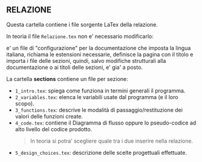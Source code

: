 ## RELAZIONE

Questa cartella contiene i file sorgente LaTex della relazione.

In teoria il file ```Relazione.tex``` non e' necessario modificarlo:

e' un file di "configurazione" per la documentazione che imposta
la lingua italiana, richiama le estensioni necessarie, definisce la pagina con il titolo e importa i file delle sezioni,
quindi, salvo modifiche strutturali alla documentazione o ai titoli delle sezioni, e' gia' a posto.

La cartella **sections** contiene un file per sezione:
* ```1_intro.tex```: spiega come funziona in termini generali il programma.
* ```2_variables.tex```: elenca le variabili usate dal programma (e il loro scopo).
* ```3_functions.tex```: descrive le modalità di passaggio/restituzione dei valori delle funzioni create.
* ```4_code.tex```: contiene il Diagramma di flusso oppure lo pseudo-codice ad alto livello del codice prodotto.
    > In teoria si potra' scegliere quale tra i due inserire nella relazione.
* ```5_design_choices.tex```: descrizione delle scelte progettuali effettuate.